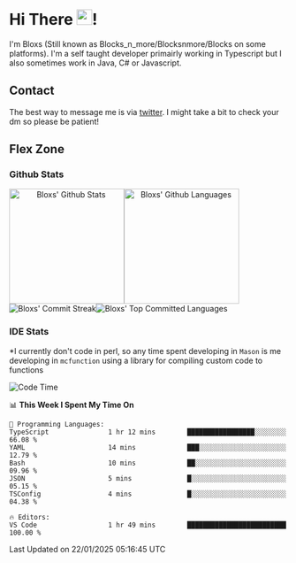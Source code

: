 # Hi There <img src="https://media.giphy.com/media/hvRJCLFzcasrR4ia7z/giphy.gif" width="28">!
I'm Bloxs (Still known as Blocks_n_more/Blocksnmore/Blocks on some platforms). I'm a self taught developer primairly working in Typescript but I also sometimes work in Java, C# or Javascript. 

## Contact
The best way to message me is via [twitter](https://twitter.com/blocksnmore). I might take a bit to check your dm so please be patient!

## Flex Zone
### Github Stats
<div style="display: flex;" align="center">
  <img src="https://readme-stats-gules.vercel.app/api?username=Blocksnmore&bg_color=23272A&show_icons=true&count_private=true&title_color=fff&text_color=fff&icon_color=3d34eb&hide_border=true&border_radius=10" alt="Bloxs' Github Stats" style="height: 13rem" />
 <img src="https://readme-stats-gules.vercel.app/api/top-langs/?username=Blocksnmore&layout=donut&count_private=true&hide_border=true&bg_color=23272A&title_color=fff&text_color=fff&icon_color=3d34eb&border_radius=10" alt="Bloxs' Github Languages" style="height: 13rem;" />
</div>
<div style="display: flex;" align="center">
  <img src="https://streak-stats.demolab.com?user=Blocksnmore&theme=github-dark-blue&hide_border=true" alt="Bloxs' Commit Streak">
  <img src="http://github-profile-summary-cards.vercel.app/api/cards/most-commit-language?username=Blocksnmore&theme=github_dark" alt="Bloxs' Top Committed Languages">
</div>

### IDE Stats
*I currently don't code in perl, so any time spent developing in `Mason` is me developing in `mcfunction` using a library for compiling custom code to functions
<!--START_SECTION:waka-->
![Code Time](http://img.shields.io/badge/Code%20Time-910%20hrs%2011%20mins-blue)

📊 **This Week I Spent My Time On** 

```text
💬 Programming Languages: 
TypeScript               1 hr 12 mins        █████████████████░░░░░░░░   66.08 % 
YAML                     14 mins             ███░░░░░░░░░░░░░░░░░░░░░░   12.79 % 
Bash                     10 mins             ██░░░░░░░░░░░░░░░░░░░░░░░   09.96 % 
JSON                     5 mins              █░░░░░░░░░░░░░░░░░░░░░░░░   05.15 % 
TSConfig                 4 mins              █░░░░░░░░░░░░░░░░░░░░░░░░   04.38 % 

🔥 Editors: 
VS Code                  1 hr 49 mins        █████████████████████████   100.00 % 
```


 Last Updated on 22/01/2025 05:16:45 UTC
<!--END_SECTION:waka-->
